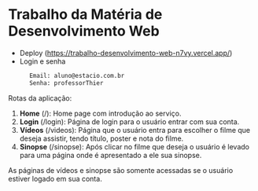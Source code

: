 # Trabalho da Matéria de Desenvolvimento Web

- Deploy (https://trabalho-desenvolvimento-web-n7vy.vercel.app/)
- Login e senha

```bash
      Email: aluno@estacio.com.br
      Senha: professorThier
```

Rotas da aplicação:

1. **Home** (/): Home page com introdução ao serviço.
2. **Login** (/login): Página de login para o usuário entrar com sua conta.
3. **Vídeos** (/videos): Página que o usuário entra para escolher o filme que deseja assistir, tendo título, poster e nota do filme.
4. **Sinopse** (/sinopse): Após clicar no filme que deseja o usuário é levado para uma página onde é apresentado a ele sua sinopse.

As páginas de vídeos e sinopse são somente acessadas se o usuário estiver logado em sua conta.
